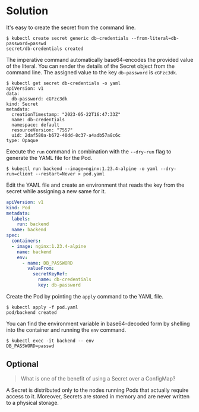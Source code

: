 # Solution

It's easy to create the secret from the command line.

```
$ kubectl create secret generic db-credentials --from-literal=db-password=passwd
secret/db-credentials created
```

The imperative command automatically base64-encodes the provided value of the literal. You can render the details of the Secret object from the command line. The assigned value to the key `db-password` is `cGFzc3dk`.

```
$ kubectl get secret db-credentials -o yaml
apiVersion: v1
data:
  db-password: cGFzc3dk
kind: Secret
metadata:
  creationTimestamp: "2023-05-22T16:47:33Z"
  name: db-credentials
  namespace: default
  resourceVersion: "7557"
  uid: 2daf580a-b672-40dd-8c37-a4adb57a8c6c
type: Opaque
```

Execute the `run` command in combination with the `--dry-run` flag to generate the YAML file for the Pod.

```
$ kubectl run backend --image=nginx:1.23.4-alpine -o yaml --dry-run=client --restart=Never > pod.yaml
```

Edit the YAML file and create an environment that reads the key from the secret while assigning a new same for it.

```yaml
apiVersion: v1
kind: Pod
metadata:
  labels:
    run: backend
  name: backend
spec:
  containers:
  - image: nginx:1.23.4-alpine
    name: backend
    env:
      - name: DB_PASSWORD
        valueFrom:
          secretKeyRef:
            name: db-credentials
            key: db-password
```

Create the Pod by pointing the `apply` command to the YAML file.

```
$ kubectl apply -f pod.yaml
pod/backend created
```

You can find the environment variable in base64-decoded form by shelling into the container and running the `env` command. 

```
$ kubectl exec -it backend -- env
DB_PASSWORD=passwd
```

## Optional

>  What is one of the benefit of using a Secret over a ConfigMap?

A Secret is distributed only to the nodes running Pods that actually require access to it. Moreover, Secrets are stored in memory and are never written to a physical storage.
